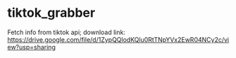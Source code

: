 # tiktok_grabber

Fetch info from tiktok api;
download link:
https://drive.google.com/file/d/1ZypQQlodKQlu0RtTNpYVx2EwR04NCy2c/view?usp=sharing
